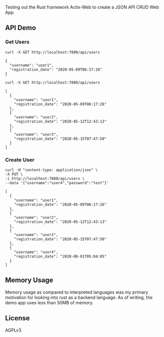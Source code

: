 Testing out the Rust framework Actix-Web to create a JSON API CRUD Web App.

## API Demo

### Get Users

```
curl -X GET http://localhost:7800/api/users
```

```
{
  "username": "user1",
  "registration_date": "2020-05-09T06:17:26"
}
```

```
curl -X GET http://localhost:7800/api/users
```

```
[
  {
    "username": "user1",
    "registration_date": "2020-05-09T06:17:26"
  },
  {
    "username": "user2",
    "registration_date": "2020-05-12T12:43:13"
  },
  {
    "username": "user3",
    "registration_date": "2020-05-15T07:47:50"
  }
]
```

### Create User

```
curl -H "content-type: application/json" \
-X PUT \
-i http://localhost:7800/api/users \
--data '{"username":"user4","password":"test"}'
```

```
[
  {
    "username": "user1",
    "registration_date": "2020-05-09T06:17:26"
  },
  {
    "username": "user2",
    "registration_date": "2020-05-12T12:43:13"
  },
  {
    "username": "user3",
    "registration_date": "2020-05-15T07:47:50"
  },
  {
    "username": "user4",
    "registration_date": "2020-08-01T05:04:05"
  }
]
```

## Memory Usage

Memory usage as compared to interpreted languages was my primary motivation for looking into rust as a backend language. As of writing, the demo app uses less than 50MB of memory.

## License

AGPLv3

